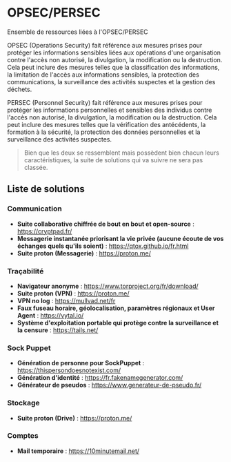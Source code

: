 # OPSEC/PERSEC
Ensemble de ressources liées à l'OPSEC/PERSEC

OPSEC (Operations Security) fait référence aux mesures prises pour protéger les informations sensibles liées aux opérations d'une organisation contre l'accès non autorisé, la divulgation, la modification ou la destruction. Cela peut inclure des mesures telles que la classification des informations, la limitation de l'accès aux informations sensibles, la protection des communications, la surveillance des activités suspectes et la gestion des déchets.

PERSEC (Personnel Security) fait référence aux mesures prises pour protéger les informations personnelles et sensibles des individus contre l'accès non autorisé, la divulgation, la modification ou la destruction. Cela peut inclure des mesures telles que la vérification des antécédents, la formation à la sécurité, la protection des données personnelles et la surveillance des activités suspectes.

> Bien que les deux se ressemblent mais possèdent bien chacun leurs caractéristiques, la suite de solutions qui va suivre ne sera pas classée.

## Liste de solutions 

### Communication

- **Suite collaborative chiffrée de bout en bout et open-source** : https://cryptpad.fr/
- **Messagerie instantanée priorisant la vie privée (aucune écoute de vos échanges quels qu'ils soient)** : https://qtox.github.io/fr.html
- **Suite proton (Messagerie)** : https://proton.me/

### Traçabilité

- **Navigateur anonyme** : https://www.torproject.org/fr/download/
- **Suite proton (VPN)** : https://proton.me/
- **VPN no log** : https://mullvad.net/fr
- **Faux fuseau horaire, géolocalisation, paramètres régionaux et User Agent** : https://vytal.io/
- **Système d'exploitation portable qui protège contre la surveillance et la censure** : https://tails.net/

### Sock Puppet

- **Génération de personne pour SockPuppet** : https://thispersondoesnotexist.com/
- **Génération d'identité** : https://fr.fakenamegenerator.com/
- **Générateur de pseudos** : https://www.generateur-de-pseudo.fr/

### Stockage 

- **Suite proton (Drive)** : https://proton.me/

### Comptes

- **Mail temporaire** : https://10minutemail.net/
